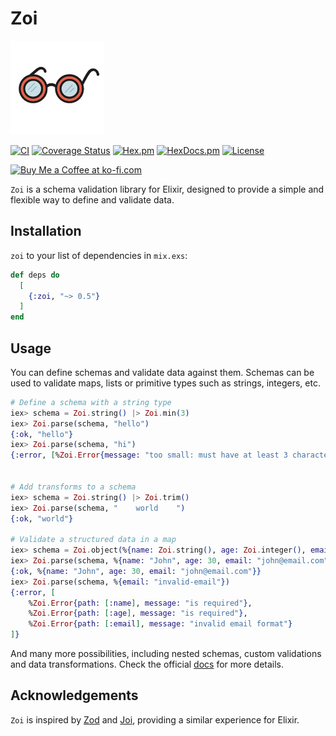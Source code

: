 # Zoi

<img src="https://github.com/phcurado/zoi/raw/main/guides/images/logo.png" alt="Zoi" width="150">

[![CI](https://github.com/phcurado/zoi/actions/workflows/ci.yml/badge.svg)](https://github.com/phcurado/zoi/actions/workflows/ci.yml)
[![Coverage Status](https://coveralls.io/repos/github/phcurado/zoi/badge.svg?branch=main)](https://coveralls.io/github/phcurado/zoi?branch=main)
[![Hex.pm](https://img.shields.io/hexpm/v/zoi)](https://hex.pm/packages/zoi)
[![HexDocs.pm](https://img.shields.io/badge/Docs-HexDocs-blue)](https://hexdocs.pm/zoi)
[![License](https://img.shields.io/hexpm/l/zoi.svg)](https://hex.pm/packages/zoi)

<a href='https://ko-fi.com/R5R11AIF9P' target='_blank'><img height='36' style='border:0px;height:36px;' src='https://storage.ko-fi.com/cdn/kofi6.png?v=6' border='0' alt='Buy Me a Coffee at ko-fi.com' /></a>

`Zoi` is a schema validation library for Elixir, designed to provide a simple and flexible way to define and validate data.

## Installation

`zoi` to your list of dependencies in `mix.exs`:

```elixir
def deps do
  [
    {:zoi, "~> 0.5"}
  ]
end
```

## Usage

You can define schemas and validate data against them. Schemas can be used to validate maps, lists or primitive types such as strings, integers, etc.

```elixir
# Define a schema with a string type
iex> schema = Zoi.string() |> Zoi.min(3)
iex> Zoi.parse(schema, "hello")
{:ok, "hello"}
iex> Zoi.parse(schema, "hi")
{:error, [%Zoi.Error{message: "too small: must have at least 3 characters"}]}


# Add transforms to a schema
iex> schema = Zoi.string() |> Zoi.trim()
iex> Zoi.parse(schema, "    world    ")
{:ok, "world"}

# Validate a structured data in a map
iex> schema = Zoi.object(%{name: Zoi.string(), age: Zoi.integer(), email: Zoi.email()})
iex> Zoi.parse(schema, %{name: "John", age: 30, email: "john@email.com"})
{:ok, %{name: "John", age: 30, email: "john@email.com"}}
iex> Zoi.parse(schema, %{email: "invalid-email"})
{:error, [
    %Zoi.Error{path: [:name], message: "is required"},
    %Zoi.Error{path: [:age], message: "is required"},
    %Zoi.Error{path: [:email], message: "invalid email format"}
]}
```

And many more possibilities, including nested schemas, custom validations and data transformations. Check the official [docs](https://hexdocs.pm/zoi) for more details.

## Acknowledgements

`Zoi` is inspired by [Zod](https://zod.dev/) and [Joi](https://joi.dev/), providing a similar experience for Elixir.
